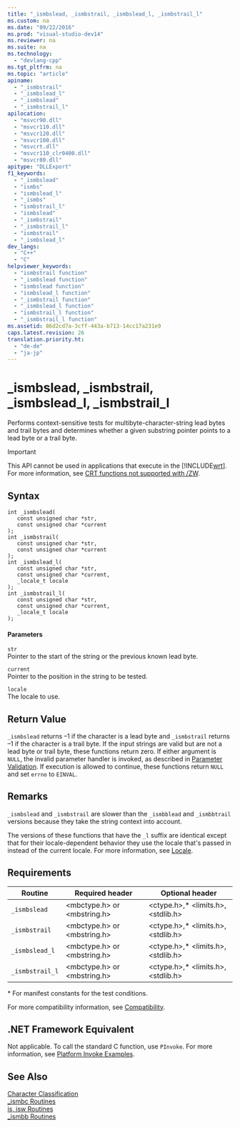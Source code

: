 ```yaml
---
title: "_ismbslead, _ismbstrail, _ismbslead_l, _ismbstrail_l"
ms.custom: na
ms.date: "09/22/2016"
ms.prod: "visual-studio-dev14"
ms.reviewer: na
ms.suite: na
ms.technology: 
  - "devlang-cpp"
ms.tgt_pltfrm: na
ms.topic: "article"
apiname: 
  - "_ismbstrail"
  - "_ismbslead_l"
  - "_ismbslead"
  - "_ismbstrail_l"
apilocation: 
  - "msvcr90.dll"
  - "msvcr110.dll"
  - "msvcr120.dll"
  - "msvcr100.dll"
  - "msvcrt.dll"
  - "msvcr110_clr0400.dll"
  - "msvcr80.dll"
apitype: "DLLExport"
f1_keywords: 
  - "_ismbslead"
  - "ismbs"
  - "ismbslead_l"
  - "_ismbs"
  - "ismbstrail_l"
  - "ismbslead"
  - "_ismbstrail"
  - "_ismbstrail_l"
  - "ismbstrail"
  - "_ismbslead_l"
dev_langs: 
  - "C++"
  - "C"
helpviewer_keywords: 
  - "ismbstrail function"
  - "_ismbslead function"
  - "ismbslead function"
  - "ismbslead_l function"
  - "_ismbstrail function"
  - "_ismbslead_l function"
  - "ismbstrail_l function"
  - "_ismbstrail_l function"
ms.assetid: 86d2cd7a-3cff-443a-b713-14cc17a231e9
caps.latest.revision: 26
translation.priority.ht: 
  - "de-de"
  - "ja-jp"
---
```

# _ismbslead, _ismbstrail, _ismbslead_l, _ismbstrail_l
Performs context-sensitive tests for multibyte-character-string lead bytes and trail bytes and determines whether a given substring pointer points to a lead byte or a trail byte.  
  
> [!IMPORTANT]
>  This API cannot be used in applications that execute in the [!INCLUDE[wrt](../vs140/includes/wrt_md.md)]. For more information, see [CRT functions not supported with /ZW](http://msdn.microsoft.com/library/windows/apps/jj606124.aspx).  
  
## Syntax  
  
```  
int _ismbslead(  
   const unsigned char *str,  
   const unsigned char *current   
);  
int _ismbstrail(  
   const unsigned char *str,  
   const unsigned char *current   
);  
int _ismbslead_l(  
   const unsigned char *str,  
   const unsigned char *current,  
   _locale_t locale  
);  
int _ismbstrail_l(  
   const unsigned char *str,  
   const unsigned char *current,  
   _locale_t locale  
);  
```  
  
#### Parameters  
 `str`  
 Pointer to the start of the string or the previous known lead byte.  
  
 `current`  
 Pointer to the position in the string to be tested.  
  
 `locale`  
 The locale to use.  
  
## Return Value  
 `_ismbslead` returns –1 if the character is a lead byte and `_ismbstrail` returns –1 if the character is a trail byte. If the input strings are valid but are not a lead byte or trail byte, these functions return zero. If either argument is `NULL`, the invalid parameter handler is invoked, as described in [Parameter Validation](../vs140/parameter-validation.md). If execution is allowed to continue, these functions return `NULL` and set `errno` to `EINVAL`.  
  
## Remarks  
 `_ismbslead` and `_ismbstrail` are slower than the `_ismbblead` and `_ismbbtrail` versions because they take the string context into account.  
  
 The versions of these functions that have the `_l` suffix are identical except that for their locale-dependent behavior they use the locale that's passed in instead of the current locale. For more information, see [Locale](../vs140/locale.md).  
  
## Requirements  
  
|Routine|Required header|Optional header|  
|-------------|---------------------|---------------------|  
|`_ismbslead`|\<mbctype.h> or \<mbstring.h>|\<ctype.h>,* \<limits.h>, \<stdlib.h>|  
|`_ismbstrail`|\<mbctype.h> or \<mbstring.h>|\<ctype.h>,* \<limits.h>, \<stdlib.h>|  
|`_ismbslead_l`|\<mbctype.h> or \<mbstring.h>|\<ctype.h>,* \<limits.h>, \<stdlib.h>|  
|`_ismbstrail_l`|\<mbctype.h> or \<mbstring.h>|\<ctype.h>,* \<limits.h>, \<stdlib.h>|  
  
 \* For manifest constants for the test conditions.  
  
 For more compatibility information, see [Compatibility](../vs140/compatibility.md).  
  
## .NET Framework Equivalent  
 Not applicable. To call the standard C function, use `PInvoke`. For more information, see [Platform Invoke Examples](assetId:///15926806-f0b7-487e-93a6-4e9367ec689f).  
  
## See Also  
 [Character Classification](../vs140/character-classification.md)   
 [_ismbc Routines](../vs140/_ismbc-routines.md)   
 [is, isw Routines](../vs140/is--isw-routines.md)   
 [_ismbb Routines](../vs140/_ismbb-routines.md)